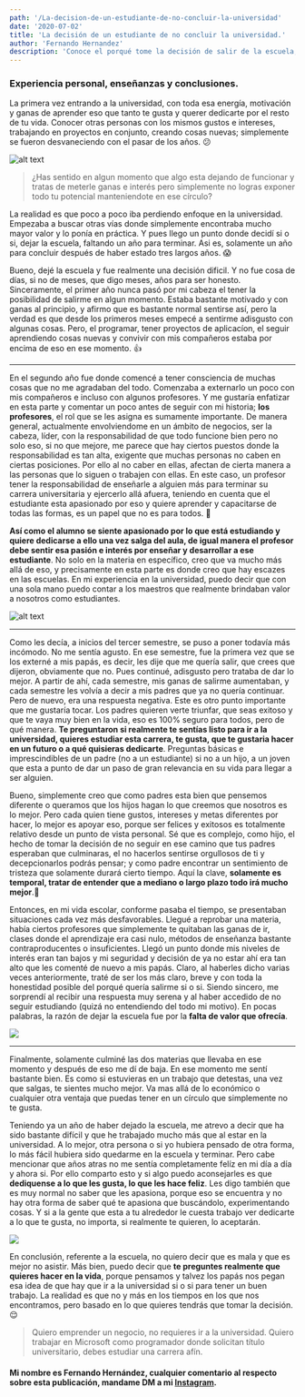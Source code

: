 ```yaml
---
path: '/La-decision-de-un-estudiante-de-no-concluir-la-universidad'
date: '2020-07-02'
title: 'La decisión de un estudiante de no concluir la universidad.'
author: 'Fernando Hernandez'
description: 'Conoce el porqué tome la decisión de salir de la escuela, incluso estudiando algo que me apasionaba.'
---
```


### Experiencia personal, enseñanzas y conclusiones.

La primera vez entrando a la universidad, con toda esa energía, motivación y ganas de aprender eso que tanto te gusta y querer dedicarte por el resto de tu vida. Conocer otras personas con los mismos gustos e intereses, trabajando en proyectos en conjunto, creando cosas nuevas; simplemente se fueron desvaneciendo con el pasar de los años. 😕

![alt text](https://res.cloudinary.com/dcko79fnp/image/upload/v1593837731/20180914_201032-1.jpg "Estudiante")

> ¿Has sentido en algun momento que algo esta dejando de funcionar y tratas de meterle ganas e interés pero simplemente no logras exponer todo tu potencial manteniendote en ese círculo?

La realidad es que poco a poco iba perdiendo enfoque en la universidad. Empezaba a buscar otras vías donde simplemente encontraba mucho mayor valor y lo ponía en práctica. Y pues llego un punto donde decidí si o si, dejar la escuela, faltando un año para terminar. Asi es, solamente un año para concluir después de haber estado tres largos años. 😱

Bueno, dejé la escuela y fue realmente una decisión dificil. Y no fue cosa de días, si no de meses, que digo meses, años para ser honesto. Sinceramente, el primer año nunca pasó por mi cabeza el tener la posibilidad de salirme en algun momento. Estaba bastante motivado y con ganas al principio, y afirmo que es bastante normal sentirse así, pero la verdad es que desde los primeros meses empecé a sentirme adisgusto con algunas cosas. Pero, el programar, tener proyectos de aplicacíon, el seguir aprendiendo cosas nuevas y convivir con mis compañeros estaba por encima de eso en ese momento. 👍

---

En el segundo año fue donde comencé a tener consciencia de muchas cosas que no me agradaban del todo. Comenzaba a externarlo un poco con mis compañeros e incluso con algunos profesores. Y me gustaría enfatizar en esta parte y comentar un poco antes de seguir con mi historia; **los profesores**, el rol que se les asigna es sumamente importante. De manera general, actualmente envolviendome en un ámbito de negocios, ser la cabeza, líder, con la responsabilidad de que todo funcione bien pero no solo eso, si no que mejore, me parece que hay ciertos puestos donde la responsabilidad es tan alta, exigente que muchas personas no caben en ciertas posiciones. Por ello al no caber en ellas, afectan de cierta manera a las personas que lo siguen o trabajen con ellas. En este caso, un profesor tener la responsabilidad de enseñarle a alguien más para terminar su carrera universitaria y ejercerlo allá afuera, teniendo en cuenta que el estudiante esta apasionado por eso y quiere aprender y capacitarse de todas las formas, es un papel que no es para todos. 💪

**Así como el alumno se siente apasionado por lo que está estudiando y quiere dedicarse a ello una vez salga del aula, de igual manera el profesor debe sentir esa pasión e interés por enseñar y desarrollar a ese estudiante**. No solo en la materia en específico, creo que va mucho más allá de eso, y precisamente en esta parte es donde creo que hay escazes en las escuelas. En mi experiencia en la universidad, puedo decir que con una sola mano puedo contar a los maestros que realmente brindaban valor a nosotros como estudiantes.

![alt text](https://res.cloudinary.com/dcko79fnp/image/upload/v1593849841/20180912_172650-1.jpg "Learning")

---

Como les decía, a inicios del tercer semestre, se puso a poner todavía más incómodo. No me sentía agusto. En ese semestre, fue la primera vez que se los externé a mis papás, es decir, les dije que me quería salir, que crees que dijeron, obviamente que no. Pues continué, adisgusto pero trataba de dar lo mejor. A partir de ahí, cada semestre, mis ganas de salirme aumentaban, y cada semestre les volvía a decir a mis padres que ya no quería continuar. Pero de nuevo, era una respuesta negativa. Este es otro punto importante que me gustaría tocar. Los padres quieren verte triunfar, que seas exitoso y que te vaya muy bien en la vida, eso es 100% seguro para todos, pero de qué manera. **Te preguntaron si realmente te sentías listo para ir a la universidad, quieres estudiar esta carrera, te gusta, que te gustaria hacer en un futuro o a qué quisieras dedicarte**. Preguntas básicas e imprescindibles de un padre (no a un estudiante) si no a un hijo, a un joven que esta a punto de dar un paso de gran relevancia en su vida para llegar a ser alguien. 

Bueno, simplemente creo que como padres esta bien que pensemos diferente o queramos que los hijos hagan lo que creemos que nosotros es lo mejor. Pero cada quien tiene gustos, intereses y metas diferentes por hacer, lo mejor es apoyar eso, porque ser felices y exitosos es totalmente relativo desde un punto de vista personal. Sé que es complejo, como hijo, el hecho de tomar la decisión de no seguir en ese camino que tus padres esperaban que culminaras, el no hacerlos sentirse orgullosos de ti y decepcionarlos podrás pensar; y como padre encontrar un sentimiento de tristeza que solamente durará cierto tiempo. Aquí la clave, **solamente es temporal, tratar de entender que a mediano o largo plazo todo irá mucho mejor**.🙏

Entonces, en mi vida escolar, conforme pasaba el tiempo, se presentaban situaciones cada vez más desfavorables. Llegué a reprobar una materia, había ciertos profesores que simplemente te quitaban las ganas de ir, clases donde el aprendizaje era casi nulo, métodos de enseñanza bastante contraproducentes o insuficientes. Llegó un punto donde mis niveles de interés eran tan bajos y mi seguridad y decisión de ya no estar ahí era tan alto que les comenté de nuevo a mis papás. Claro, al haberles dicho varias veces anteriormente, traté de ser los más claro, breve y con toda la honestidad posible del porqué quería salirme si o si. Siendo sincero, me sorprendí al recibir una respuesta muy serena y al haber accedido de no seguir estudiando (quizá no entendiendo del todo mi motivo). En pocas palabras, la razón de dejar la escuela fue por la **falta de valor que ofrecía**.

![](https://res.cloudinary.com/dcko79fnp/image/upload/v1593850025/DSC02188-1.jpg)

---

Finalmente, solamente culminé las dos materias que llevaba en ese momento y después de eso me dí de baja. En ese momento me sentí bastante bien. Es como si estuvieras en un trabajo que detestas, una vez que salgas, te sientes mucho mejor. Va mas allá de lo económico o cualquier otra ventaja que puedas tener en un círculo que simplemente no te gusta.

Teniendo ya un año de haber dejado la escuela, me atrevo a decir que ha sido bastante difícil y que he trabajado mucho más que al estar en la universidad. A lo mejor, otra persona o si yo hubiera pensado de otra forma, lo más fácil hubiera sido quedarme en la escuela y terminar. Pero cabe mencionar que años atras no me sentía completamente felíz en mi día a día y ahora si. Por ello comparto esto y si algo puedo aconsejarles es que **dediquense a lo que les gusta, lo que les hace feliz**. Les digo también que es muy normal no saber que les apasiona, porque eso se encuentra y no hay otra forma de saber qué te apasiona que buscándolo, experimentando cosas. Y si a la gente que esta a tu alrededor le cuesta trabajo ver dedicarte a lo que te gusta, no importa, si realmente te quieren, lo aceptarán.


![](https://res.cloudinary.com/dcko79fnp/image/upload/v1593850856/20181005_112206-1-1.jpg)

En conclusión, referente a la escuela, no quiero decir que es mala y que es mejor no asistir. Más bien, puedo decir que **te preguntes realmente que quieres hacer en la vida**, porque pensamos y talvez los papás nos pegan esa idea de que hay que ir a la universidad si o si para tener un buen trabajo. La realidad es que no y más en los tiempos en los que nos encontramos, pero basado en lo que quieres tendrás que tomar la decisión. 😌

>Quiero emprender un negocio, no requieres ir a la universidad. Quiero trabajar en Microsoft como programador donde solicitan título universitario, debes estudiar una carrera afín.


#### Mi nombre es Fernando Hernández, cualquier comentario al respecto sobre esta publicación, mandame DM a mi [Instagram](https://www.instagram.com/_ferh97/).






